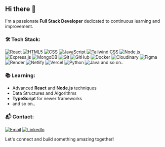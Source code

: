 ## Hi there 👋

I'm a passionate **Full Stack Developer** dedicated to continuous learning and improvement.

### 🛠️ Tech Stack:
![React](https://img.shields.io/badge/-React-61DAFB?logo=react&logoColor=white&style=flat) ![HTML5](https://img.shields.io/badge/-HTML5-E34F26?logo=html5&logoColor=white&style=flat) ![CSS](https://img.shields.io/badge/-CSS-1572B6?logo=css3&logoColor=white&style=flat) ![JavaScript](https://img.shields.io/badge/-JavaScript-F7DF1E?logo=javascript&logoColor=black&style=flat) ![Tailwind CSS](https://img.shields.io/badge/-Tailwind_CSS-38B2AC?logo=tailwind-css&logoColor=white&style=flat) ![Node.js](https://img.shields.io/badge/-Node.js-339933?logo=node.js&logoColor=white&style=flat) ![Express.js](https://img.shields.io/badge/-Express.js-000000?logo=express&logoColor=white&style=flat) ![MongoDB](https://img.shields.io/badge/-MongoDB-47A248?logo=mongodb&logoColor=white&style=flat) ![Git](https://img.shields.io/badge/-Git-F05032?logo=git&logoColor=white&style=flat) ![GitHub](https://img.shields.io/badge/-GitHub-181717?logo=github&logoColor=white&style=flat) ![Docker](https://img.shields.io/badge/-Docker-2496ED?logo=docker&logoColor=white&style=flat) ![Cloudinary](https://img.shields.io/badge/-Cloudinary-FDFF00?logo=cloudinary&logoColor=black&style=flat) ![Figma](https://img.shields.io/badge/-Figma-F24E1E?logo=figma&logoColor=white&style=flat) ![Render](https://img.shields.io/badge/-Render-46E3B7?logo=render&logoColor=black&style=flat) ![Netlify](https://img.shields.io/badge/-Netlify-00C7B7?logo=netlify&logoColor=white&style=flat) ![Vercel](https://img.shields.io/badge/-Vercel-000000?logo=vercel&logoColor=white&style=flat) ![Python](https://img.shields.io/badge/-Python-3776AB?logo=python&logoColor=white&style=flat) ![Java](https://img.shields.io/badge/-Java-007396?logo=java&logoColor=white&style=flat) and so on..

### 📚 Learning:
- Advanced **React** and **Node.js** techniques
- Data Structures and Algorithms
- **TypeScript** for newer frameworks
- and so on..

### 📬 Contact:
[![Email](https://img.shields.io/badge/-Email-D14836?logo=gmail&logoColor=white&style=flat)](mailto:sparkysaksham.dev@gmail.com) [![LinkedIn](https://img.shields.io/badge/-LinkedIn-0A66C2?logo=linkedin&logoColor=white&style=flat)](https://www.linkedin.com/in/saksham-gupta-87a1a427b/)

Let's connect and build something amazing together!
